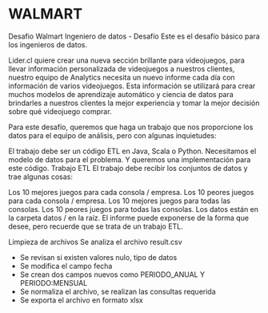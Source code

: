 # WALMART
Desafio Walmart
Ingeniero de datos - Desafío
Este es el desafío básico para los ingenieros de datos.

Lider.cl quiere crear una nueva sección brillante para videojuegos, para llevar información personalizada de videojuegos a nuestros clientes, nuestro equipo de Analytics necesita un nuevo informe cada día con información de varios videojuegos. Esta información se utilizará para crear muchos modelos de aprendizaje automático y ciencia de datos para brindarles a nuestros clientes la mejor experiencia y tomar la mejor decisión sobre qué videojuego comprar.

Para este desafío, queremos que haga un trabajo que nos proporcione los datos para el equipo de análisis, pero con algunas inquietudes:

El trabajo debe ser un código ETL en Java, Scala o Python.
Necesitamos el modelo de datos para el problema.
Y queremos una implementación para este código.
Trabajo ETL
El trabajo debe recibir los conjuntos de datos y trae algunas cosas:

Los 10 mejores juegos para cada consola / empresa.
Los 10 peores juegos para cada consola / empresa.
Los 10 mejores juegos para todas las consolas.
Los 10 peores juegos para todas las consolas. Los datos están en la carpeta datos / en la raíz. El informe puede exponerse de la forma que desee, pero recuerde que se trata de un trabajo ETL.

Limpieza de archivos
Se analiza el archivo result.csv
* Se revisan si existen valores nulo, tipo de datos
* Se modifica el campo fecha
* Se crean dos campos nuevos como PERIODO_ANUAL Y PERIODO:MENSUAL
* Se normaliza el archivo, se realizan las consultas requerida
* Se exporta el archivo en formato xlsx
